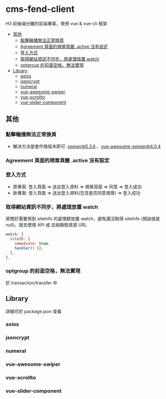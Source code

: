 <!-- omit in toc -->

# cms-fend-client <!-- omit in toc -->

H3 前後端分離的前端專案，使用 vue & vue-cli 框架

- [其他](#其他)
  - [點擊輪播無法正常換頁](#點擊輪播無法正常換頁)
  - [Agreement 頁面的規章頁籤 .active 沒有設定](#agreement-頁面的規章頁籤-active-沒有設定)
  - [登入方式](#登入方式)
  - [取得網站資訊不同步，將處理放置 watch](#取得網站資訊不同步將處理放置-watch)
  - [optgroup 的前面空格，無法實現](#optgroup-的前面空格無法實現)
- [Library](#library)
  - [axios](#axios)
  - [jsencrypt](#jsencrypt)
  - [numeral](#numeral)
  - [vue-awesome-swiper](#vue-awesome-swiper)
  - [vue-scrollto](#vue-scrollto)
  - [vue-slider-component](#vue-slider-component)

## 其他

### 點擊輪播無法正常換頁

- 解決方法是套件換版本即可: swiper@5.3.6 、vue-awesome-swiper@4.0.4

### Agreement 頁面的規章頁籤 .active 沒有設定

### 登入方式

- 原專案: 登入頁面 => 送出登入資料 => 規章頁面 => 同意 => 登入成功
- 新專案: 登入頁面 => 送出登入資料(包含是否同意規章) => 登入成功

### 取得網站資訊不同步，將處理放置 watch

將關於需要用到 siteInfo 的處理都放置 watch，避免還沒取得 siteInfo (預設值是 null)，就去使用 API 或 去組靜態資源 URL

```js
watch: {
  siteID: {
    immediate: true,
    handler() {},
  },
},
```

### optgroup 的前面空格，無法實現
於 transaction/transfer 中




## Library
詳細可於 package.json 查看

### axios
### jsencrypt
### numeral
### vue-awesome-swiper
### vue-scrollto
### vue-slider-component